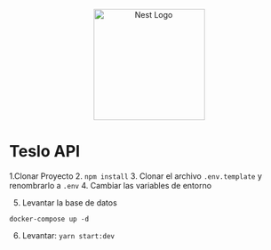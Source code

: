 <p align="center">
  <a href="http://nestjs.com/" target="blank"><img src="https://nestjs.com/img/logo-small.svg" width="200" alt="Nest Logo" /></a>
</p>


# Teslo API 

1.Clonar Proyecto
2. ```npm install```
3. Clonar el archivo ```.env.template``` y renombrarlo a ```.env```
4. Cambiar las variables de entorno

5. Levantar la base de datos
```
docker-compose up -d
```
6. Levantar: ```yarn start:dev```
